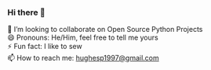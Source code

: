### Hi there 👋

👯 I’m looking to collaborate on Open Source Python Projects  
😄 Pronouns: He/Him, feel free to tell me yours  
⚡ Fun fact: I like to sew  
📫 How to reach me: hughesp1997@gmail.com  